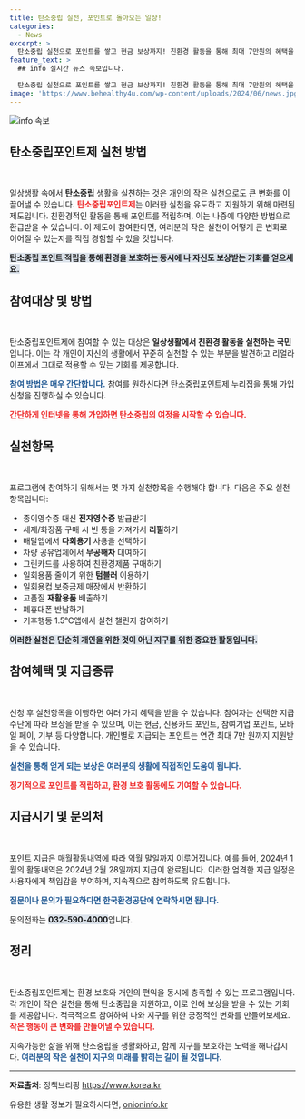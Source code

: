 ```yaml
---
title: 탄소중립 실천, 포인트로 돌아오는 일상!
categories:
  - News
excerpt: >
  탄소중립 실천으로 포인트를 쌓고 현금 보상까지! 친환경 활동을 통해 최대 7만원의 혜택을 누리는 기회를 놓치지 마세요. 지금 바로 가입하고 생활 속 재활용에 참여해 보세요!
feature_text: >
  ## info 실시간 뉴스 속보입니다.

  탄소중립 실천으로 포인트를 쌓고 현금 보상까지! 친환경 활동을 통해 최대 7만원의 혜택을 누리는 기회를 놓치지 마세요. 지금 바로 가입하고 생활 속 재활용에 참여해 보세요!
image: 'https://www.behealthy4u.com/wp-content/uploads/2024/06/news.jpg'
---
```


<p><img src="https://www.behealthy4u.com/wp-content/uploads/2024/06/news.jpg" alt="info 속보" /></p>

<h2 data-ke-size="size26">탄소중립포인트제 실천 방법</h2>

<p data-ke-size="size16">&nbsp;</p>

<p>일상생활 속에서 <b>탄소중립</b> 생활을 실천하는 것은 개인의 작은 실천으로도 큰 변화를 이끌어낼 수 있습니다. <b><span style="color: #ee2323;">탄소중립포인트제</span></b>는 이러한 실천을 유도하고 지원하기 위해 마련된 제도입니다. 친환경적인 활동을 통해 포인트를 적립하며, 이는 나중에 다양한 방법으로 환급받을 수 있습니다. 이 제도에 참여한다면, 여러분의 작은 실천이 어떻게 큰 변화로 이어질 수 있는지를 직접 경험할 수 있을 것입니다.  </p>

<p><b><span style="background-color: #21538527;">탄소중립 포인트 적립을 통해 환경을 보호하는 동시에 나 자신도 보상받는 기회를 얻으세요.</span></b></p>

<h2 data-ke-size="size26">참여대상 및 방법</h2>

<p data-ke-size="size16">&nbsp;</p>

<p>탄소중립포인트제에 참여할 수 있는 대상은 <b>일상생활에서 친환경 활동을 실천하는 국민</b>입니다. 이는 각 개인이 자신의 생활에서 꾸준히 실천할 수 있는 부분을 발견하고 리얼라이프에서 그대로 적용할 수 있는 기회를 제공합니다. </p>

<p><b><span style="color: #1a5490;">참여 방법은 매우 간단합니다.</span></b> 참여를 원하신다면 탄소중립포인트제 누리집을 통해 가입신청을 진행하실 수 있습니다. </p>

<p><b><span style="color: #ee2323;">간단하게 인터넷을 통해 가입하면 탄소중립의 여정을 시작할 수 있습니다.</span></b></p>

<h2 data-ke-size="size26">실천항목</h2>

<p data-ke-size="size16">&nbsp;</p>

<p>프로그램에 참여하기 위해서는 몇 가지 실천항목을 수행해야 합니다. 다음은 주요 실천항목입니다:</p>

<ul>
<li>종이영수증 대신 <b>전자영수증</b> 발급받기</li>
<li>세제/화장품 구매 시 빈 통을 가져가서 <b>리필</b>하기</li>
<li>배달앱에서 <b>다회용기</b> 사용을 선택하기</li>
<li>차량 공유업체에서 <b>무공해차</b> 대여하기</li>
<li>그린카드를 사용하여 친환경제품 구매하기</li>
<li>일회용품 줄이기 위한 <b>텀블러</b> 이용하기</li>
<li>일회용컵 보증금제 매장에서 반환하기</li>
<li>고품질 <b>재활용품</b> 배출하기</li>
<li>폐휴대폰 반납하기</li>
<li>기후행동 1.5℃앱에서 실천 챌린지 참여하기</li>
</ul>

<p><b><span style="background-color: #21538527;">이러한 실천은 단순히 개인을 위한 것이 아닌 지구를 위한 중요한 활동입니다.</span></b></p>

<h2 data-ke-size="size26">참여혜택 및 지급종류</h2>

<p data-ke-size="size16">&nbsp;</p>

<p>신청 후 실천항목을 이행하면 여러 가지 혜택을 받을 수 있습니다. 참여자는 선택한 지급수단에 따라 보상을 받을 수 있으며, 이는 현금, 신용카드 포인트, 참여기업 포인트, 모바일 페이, 기부 등 다양합니다. 개인별로 지급되는 포인트는 연간 최대 7만 원까지 지원받을 수 있습니다.</p>

<p><b><span style="color: #1a5490;">실천을 통해 얻게 되는 보상은 여러분의 생활에 직접적인 도움이 됩니다.</span></b></p>

<p><b><span style="color: #ee2323;">정기적으로 포인트를 적립하고, 환경 보호 활동에도 기여할 수 있습니다.</span></b></p>

<h2 data-ke-size="size26">지급시기 및 문의처</h2>

<p data-ke-size="size16">&nbsp;</p>

<p>포인트 지급은 매월활동내역에 따라 익월 말일까지 이루어집니다. 예를 들어, 2024년 1월의 활동내역은 2024년 2월 28일까지 지급이 완료됩니다. 이러한 엄격한 지급 일정은 사용자에게 책임감을 부여하며, 지속적으로 참여하도록 유도합니다. </p>

<p><b><span style="color: #1a5490;">질문이나 문의가 필요하다면 한국환경공단에 연락하시면 됩니다.</span></b></p>

<p>문의전화는 <b><span style="background-color: #21538527;">032-590-4000</span></b>입니다. </p>

<h2 data-ke-size="size26">정리</h2>

<p data-ke-size="size16">&nbsp;</p>

<p>탄소중립포인트제는 환경 보호와 개인의 편익을 동시에 충족할 수 있는 프로그램입니다. 각 개인이 작은 실천을 통해 탄소중립을 지원하고, 이로 인해 보상을 받을 수 있는 기회를 제공합니다. 적극적으로 참여하여 나와 지구를 위한 긍정적인 변화를 만들어보세요. <b><span style="color: #ee2323;">작은 행동이 큰 변화를 만들어낼 수 있습니다.</span></b>  </p>

<p>지속가능한 삶을 위해 탄소중립을 생활화하고, 함께 지구를 보호하는 노력을 해나갑시다. <b><span style="color: #1a5490;">여러분의 작은 실천이 지구의 미래를 밝히는 길이 될 것입니다.</span></b></p>

<hr>

<p><b>자료출처</b>: 정책브리핑 <a href="https://https://www.korea.kr">https://www.korea.kr</a></p>
유용한 생활 정보가 필요하시다면, <a href="https://onioninfo.kr" rel="dofollow">onioninfo.kr</a>


